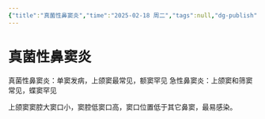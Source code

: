 ```yaml
---
{"title":"真菌性鼻窦炎","time":"2025-02-18 周二","tags":null,"dg-publish":true,"permalink":"/200 学习/210 耳鼻咽喉头颈外科学/第03篇 鼻/第10章 真菌性鼻窦炎/真菌性鼻窦炎/","dgPassFrontmatter":true,"created":"2025-02-18T15:48:07.000+08:00","updated":"2025-02-18T15:49:14.000+08:00"}
---
```


# 真菌性鼻窦炎
真菌性鼻窦炎：单窦发病，上颌窦最常见，额窦罕见
急性鼻窦炎：上颌窦和筛窦常见，蝶窦罕见

上颌窦窦腔大窦口小，窦腔低窦口高，窦口位置低于其它鼻窦，最易感染。















































































































































































































































































































































































































































